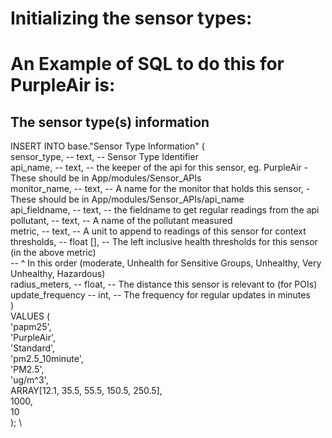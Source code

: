 # Initializing the sensor types:

# An Example of SQL to do this for PurpleAir is:

## The sensor type(s) information

INSERT INTO base."Sensor Type Information" ( \
    sensor_type, -- text, -- Sensor Type Identifier \
    api_name, -- text, -- the keeper of the api for this sensor, eg. PurpleAir - These should be in App/modules/Sensor_APIs \
    monitor_name, -- text, -- A name for the monitor that holds this sensor, - These should be in App/modules/Sensor_APIs/api_name \
    api_fieldname, -- text, -- the fieldname to get regular readings from the api \
    pollutant, -- text, -- A name of the pollutant measured \
    metric, -- text, -- A unit to append to readings of this sensor for context \
    thresholds, -- float [],  -- The left inclusive health thresholds for this sensor (in the above metric) \
    -- ^ In this order (moderate, Unhealth for Sensitive Groups, Unhealthy, Very Unhealthy, Hazardous) \
    radius_meters, -- float, -- The distance this sensor is relevant to (for POIs) \
    update_frequency -- int, -- The frequency for regular updates in minutes \
    ) \
VALUES ( \
    'papm25', \
    'PurpleAir', \
    'Standard', \
    'pm2.5_10minute', \
    'PM2.5', \
    'ug/m^3', \
    ARRAY[12.1, 35.5, 55.5, 150.5, 250.5], \
    1000, \
    10 \
); \
